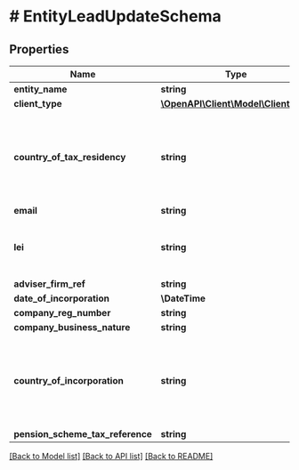 # # EntityLeadUpdateSchema

## Properties

Name | Type | Description | Notes
------------ | ------------- | ------------- | -------------
**entity_name** | **string** |  | [optional]
**client_type** | [**\OpenAPI\Client\Model\ClientType**](ClientType.md) |  |
**country_of_tax_residency** | **string** | Must be a string of letters of length 2, based on the ISO alpha-2 codes |
**email** | **string** |  | [optional]
**lei** | **string** | 20-character long Legal Entity Idenitfier | [optional]
**adviser_firm_ref** | **string** |  | [optional]
**date_of_incorporation** | **\DateTime** |  |
**company_reg_number** | **string** |  | [optional]
**company_business_nature** | **string** |  | [optional]
**country_of_incorporation** | **string** | Must be a string of letters of length 2, based on the ISO alpha-2 codes |
**pension_scheme_tax_reference** | **string** |  | [optional]

[[Back to Model list]](../../README.md#models) [[Back to API list]](../../README.md#endpoints) [[Back to README]](../../README.md)
